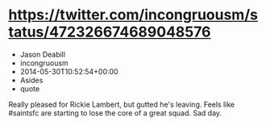 # https://twitter.com/incongruousm/status/472326674689048576
- Jason Deabill
- incongruousm
- 2014-05-30T10:52:54+00:00
- Asides
- quote

Really pleased for Rickie Lambert, but gutted he's leaving. Feels like #saintsfc are starting to lose the core of a great squad. Sad day.